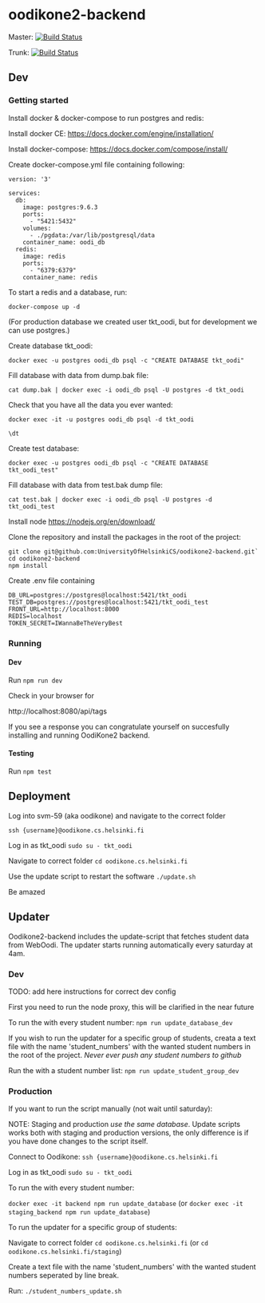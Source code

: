 # oodikone2-backend
Master:
[![Build Status](https://travis-ci.org/UniversityOfHelsinkiCS/oodikone2-backend.svg?branch=master)](https://travis-ci.org/UniversityOfHelsinkiCS/oodikone2-backend)

Trunk:
[![Build Status](https://travis-ci.org/UniversityOfHelsinkiCS/oodikone2-backend.svg?branch=trunk)](https://travis-ci.org/UniversityOfHelsinkiCS/oodikone2-backend)

## Dev

### Getting started

Install docker & docker-compose to run postgres and redis:

Install docker CE: https://docs.docker.com/engine/installation/ 

Install docker-compose: https://docs.docker.com/compose/install/

Create docker-compose.yml file containing following:
```
version: '3'

services:
  db:
    image: postgres:9.6.3
    ports:
      - "5421:5432"
    volumes:
      - ./pgdata:/var/lib/postgresql/data
    container_name: oodi_db
  redis:
    image: redis
    ports:
      - "6379:6379"
    container_name: redis
```

To start a redis and a database, run:

```docker-compose up -d```

(For production database we created user tkt_oodi, but for development we can use postgres.)

Create database tkt_oodi:

`docker exec -u postgres oodi_db psql -c "CREATE DATABASE tkt_oodi"`

Fill database with data from dump.bak file: 

`cat dump.bak | docker exec -i oodi_db psql -U postgres -d tkt_oodi`

Check that you have all the data you ever wanted:

`docker exec -it -u postgres oodi_db psql -d tkt_oodi`

`\dt`

Create test database:

`docker exec -u postgres oodi_db psql -c "CREATE DATABASE tkt_oodi_test"`

Fill database with data from test.bak dump file: 

`cat test.bak | docker exec -i oodi_db psql -U postgres -d tkt_oodi_test`

Install node
https://nodejs.org/en/download/

Clone the repository and install the packages in the root of the project:

```
git clone git@github.com:UniversityOfHelsinkiCS/oodikone2-backend.git`
cd oodikone2-backend
npm install
```

Create .env file containing
```
DB_URL=postgres://postgres@localhost:5421/tkt_oodi
TEST_DB=postgres://postgres@localhost:5421/tkt_oodi_test
FRONT_URL=http://localhost:8000
REDIS=localhost
TOKEN_SECRET=IWannaBeTheVeryBest
```

### Running 

#### Dev

Run `npm run dev`

Check in your browser for

http://localhost:8080/api/tags

If you see a response you can congratulate yourself on succesfully installing and running OodiKone2 backend.

#### Testing

Run `npm test`

## Deployment

Log into svm-59 (aka oodikone) and navigate to the correct folder

`ssh {username}@oodikone.cs.helsinki.fi`

Log in as tkt_oodi
`sudo su - tkt_oodi`

Navigate to correct folder
`cd oodikone.cs.helsinki.fi`

Use the update script to restart the software
`./update.sh`

Be amazed


## Updater

Oodikone2-backend includes the update-script that fetches student data from WebOodi. The updater starts running automatically every saturday at 4am. 

### Dev

TODO: add here instructions for correct dev config

First you need to run the node proxy, this will be clarified in the near future

To run the with every student number:
`npm run update_database_dev`

If you wish to run the updater for a specific group of students, creata a text file with the name 'student_numbers' with the wanted student numbers in the root of the project. *Never ever push any student numbers to github*

Run the with a student number list:
`npm run update_student_group_dev`

### Production

If you want to run the script manually (not wait until saturday):

NOTE: Staging and production *use the same database*. Update scripts works both with staging and production versions, the only difference is if you have done changes to the script itself.

Connect to Oodikone:
`ssh {username}@oodikone.cs.helsinki.fi`

Log in as tkt_oodi
`sudo su - tkt_oodi`

To run the with every student number:

`docker exec -it backend npm run update_database` (or `docker exec -it staging_backend npm run update_database`)

To run the updater for a specific group of students:

Navigate to correct folder
`cd oodikone.cs.helsinki.fi` (or `cd oodikone.cs.helsinki.fi/staging`)

Create a text file with the name 'student_numbers' with the wanted student numbers seperated by line break.

Run:
`./student_numbers_update.sh`
